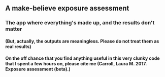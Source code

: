 ## A make-believe exposure assessment
### The app where everything's made up, and the results don't matter
#### (But, actually, the outputs are meaningless. Please do not treat them as real results)
#### On the off chance that you find anything useful in this very clunky code that I spent a few hours on, please cite me (Carroll, Laura M. 2017. Exposure assessment (beta).)
